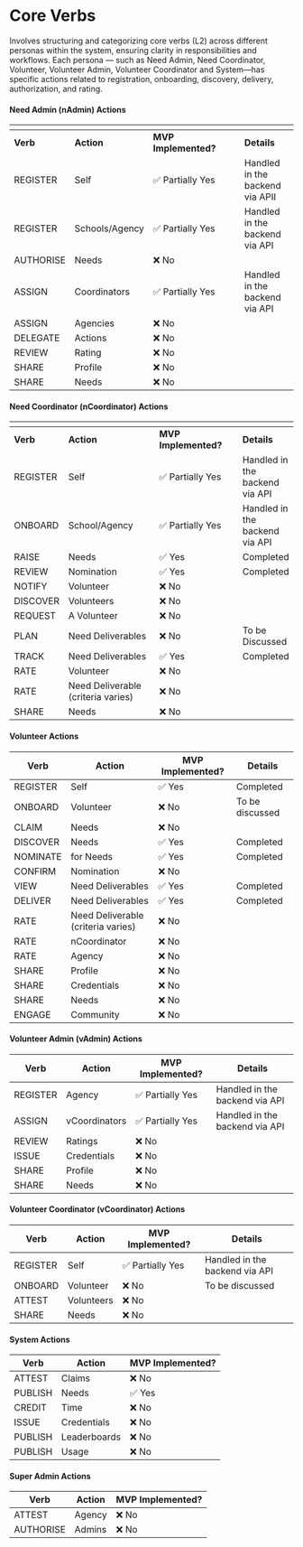 # Core Verbs

Involves structuring and categorizing core verbs (L2) across different personas within the system, ensuring clarity in responsibilities and workflows. Each persona — such as Need Admin, Need Coordinator, Volunteer, Volunteer Admin, Volunteer Coordinator and System—has specific actions related to registration, onboarding, discovery, delivery, authorization, and rating.

#### **Need Admin (nAdmin) Actions**

<table data-header-hidden><thead><tr><th></th><th></th><th width="146"></th><th></th></tr></thead><tbody><tr><td><strong>Verb</strong></td><td><strong>Action</strong></td><td><strong>MVP Implemented?</strong></td><td><strong>Details</strong></td></tr><tr><td>REGISTER</td><td>Self</td><td>✅ Partially Yes</td><td>Handled in the backend via APII</td></tr><tr><td>REGISTER</td><td>Schools/Agency</td><td>✅ Partially Yes</td><td>Handled in the backend via API</td></tr><tr><td>AUTHORISE</td><td>Needs</td><td>❌ No</td><td></td></tr><tr><td>ASSIGN</td><td>Coordinators</td><td>✅ Partially Yes</td><td>Handled in the backend via API</td></tr><tr><td>ASSIGN</td><td>Agencies</td><td>❌ No</td><td></td></tr><tr><td>DELEGATE</td><td>Actions</td><td>❌ No</td><td></td></tr><tr><td>REVIEW</td><td>Rating</td><td>❌ No</td><td></td></tr><tr><td>SHARE</td><td>Profile</td><td>❌ No</td><td></td></tr><tr><td>SHARE</td><td>Needs</td><td>❌ No</td><td></td></tr></tbody></table>

#### **Need Coordinator (nCoordinator) Actions**

<table data-header-hidden><thead><tr><th></th><th width="195"></th><th width="165"></th><th></th></tr></thead><tbody><tr><td><strong>Verb</strong></td><td><strong>Action</strong></td><td><strong>MVP Implemented?</strong></td><td><strong>Details</strong></td></tr><tr><td>REGISTER</td><td>Self</td><td>✅ Partially Yes</td><td>Handled in the backend via API</td></tr><tr><td>ONBOARD</td><td>School/Agency</td><td>✅ Partially Yes</td><td>Handled in the backend via API</td></tr><tr><td>RAISE</td><td>Needs</td><td>✅ Yes</td><td>Completed</td></tr><tr><td>REVIEW</td><td>Nomination</td><td>✅ Yes</td><td>Completed</td></tr><tr><td>NOTIFY</td><td>Volunteer</td><td>❌ No</td><td></td></tr><tr><td>DISCOVER</td><td>Volunteers</td><td>❌ No</td><td></td></tr><tr><td>REQUEST</td><td>A Volunteer</td><td>❌ No</td><td></td></tr><tr><td>PLAN</td><td>Need Deliverables</td><td>❌ No</td><td>To be Discussed</td></tr><tr><td>TRACK</td><td>Need Deliverables</td><td>✅ Yes</td><td>Completed</td></tr><tr><td>RATE</td><td>Volunteer</td><td>❌ No</td><td></td></tr><tr><td>RATE</td><td>Need Deliverable (criteria varies)</td><td>❌ No</td><td></td></tr><tr><td>SHARE</td><td>Needs</td><td>❌ No</td><td></td></tr></tbody></table>

#### **Volunteer Actions**

| **Verb** | **Action**                         | **MVP Implemented?** | **Details**     |
| -------- | ---------------------------------- | -------------------- | --------------- |
| REGISTER | Self                               | ✅ Yes                | Completed       |
| ONBOARD  | Volunteer                          | ❌ No                 | To be discussed |
| CLAIM    | Needs                              | ❌ No                 |                 |
| DISCOVER | Needs                              | ✅ Yes                | Completed       |
| NOMINATE | for Needs                          | ✅ Yes                | Completed       |
| CONFIRM  | Nomination                         | ❌ No                 |                 |
| VIEW     | Need Deliverables                  | ✅ Yes                | Completed       |
| DELIVER  | Need Deliverables                  | ✅ Yes                | Completed       |
| RATE     | Need Deliverable (criteria varies) | ❌ No                 |                 |
| RATE     | nCoordinator                       | ❌ No                 |                 |
| RATE     | Agency                             | ❌ No                 |                 |
| SHARE    | Profile                            | ❌ No                 |                 |
| SHARE    | Credentials                        | ❌ No                 |                 |
| SHARE    | Needs                              | ❌ No                 |                 |
| ENGAGE   | Community                          | ❌ No                 |                 |

#### **Volunteer Admin (vAdmin) Actions**

| **Verb** | **Action**    | **MVP Implemented?** | **Details**                    |
| -------- | ------------- | -------------------- | ------------------------------ |
| REGISTER | Agency        | ✅ Partially Yes      | Handled in the backend via API |
| ASSIGN   | vCoordinators | ✅ Partially Yes      | Handled in the backend via API |
| REVIEW   | Ratings       | ❌ No                 |                                |
| ISSUE    | Credentials   | ❌ No                 |                                |
| SHARE    | Profile       | ❌ No                 |                                |
| SHARE    | Needs         | ❌ No                 |                                |

#### **Volunteer Coordinator (vCoordinator) Actions**

| **Verb** | **Action** | **MVP Implemented?** | **Details**                    |
| -------- | ---------- | -------------------- | ------------------------------ |
| REGISTER | Self       | ✅ Partially Yes      | Handled in the backend via API |
| ONBOARD  | Volunteer  | ❌ No                 | To be discussed                |
| ATTEST   | Volunteers | ❌ No                 |                                |
| SHARE    | Needs      | ❌ No                 |                                |

#### **System Actions**

| **Verb** | **Action**   | **MVP Implemented?** |
| -------- | ------------ | -------------------- |
| ATTEST   | Claims       | ❌ No                 |
| PUBLISH  | Needs        | ✅ Yes                |
| CREDIT   | Time         | ❌ No                 |
| ISSUE    | Credentials  | ❌ No                 |
| PUBLISH  | Leaderboards | ❌ No                 |
| PUBLISH  | Usage        | ❌ No                 |

#### **Super Admin Actions**

| **Verb**  | **Action** | **MVP Implemented?** |
| --------- | ---------- | -------------------- |
| ATTEST    | Agency     | ❌ No                 |
| AUTHORISE | Admins     | ❌ No                 |

